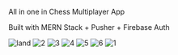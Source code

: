 All in one in Chess Multiplayer App 

Built with MERN Stack + Pusher + Firebase Auth


![land](https://github.com/user-attachments/assets/b7bcb89f-e11c-46a0-a417-ebd763c8152e)
![2](https://github.com/user-attachments/assets/f5acad32-d8d5-4232-8614-71498de59dfa)
![3](https://github.com/user-attachments/assets/02d8fbeb-eefb-4eb7-968f-edd4525867da)
![4](https://github.com/user-attachments/assets/a20cfd95-c1a8-43e9-88f5-93aa33691931)
![5](https://github.com/user-attachments/assets/bb6e73dc-c3b2-4b5d-823f-886df719767b)
![6](https://github.com/user-attachments/assets/dc127c52-3015-46d2-9ac2-e42c35932747)
![1](https://github.com/user-attachments/assets/b45d159e-eda1-4dec-8ef1-a89bd6340927)
